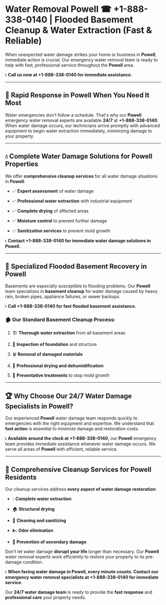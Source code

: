 # Water Removal Powell ☎ +1-888-338-0140 | Flooded Basement Cleanup & Water Extraction (Fast & Reliable)

When unexpected water damage strikes your home or business in **Powell**, immediate action is crucial. Our emergency water removal team is ready to help with fast, professional service throughout the **Powell** area. 

📞 **Call us now at +1-888-338-0140 for immediate assistance.**
---
## 🚀 Rapid Response in Powell When You Need It Most
Water emergencies don't follow a schedule. That's why our **Powell** emergency water removal experts are available **24/7** at **+1-888-338-0140**. When water damage occurs, our technicians arrive promptly with advanced equipment to begin water extraction immediately, minimizing damage to your property.
---
## 💧 Complete Water Damage Solutions for Powell Properties
We offer **comprehensive cleanup services** for all water damage situations in **Powell**:
- ✅ **Expert assessment** of water damage  
- ✅ **Professional water extraction** with industrial equipment  
- ✅ **Complete drying** of affected areas  
- ✅ **Moisture control** to prevent further damage  
- ✅ **Sanitization services** to prevent mold growth  
📞 **Contact +1-888-338-0140 for immediate water damage solutions in Powell.**
---
## 🌊 Specialized Flooded Basement Recovery in Powell
Basements are especially susceptible to flooding problems. Our **Powell** team specializes in **basement cleanup** for water damage caused by heavy rain, broken pipes, appliance failures, or sewer backups. 
📞 **Call +1-888-338-0140 for fast flooded basement assistance.**
### 🏚️ Our Standard Basement Cleanup Process:
1. 🏗️ **Thorough water extraction** from all basement areas  
2. 🔎 **Inspection of foundation** and structure  
3. 🗑️ **Removal of damaged materials**  
4. 💨 **Professional drying and dehumidification**  
5. 🚫 **Preventative treatments** to stop mold growth  
---
## 🏆 Why Choose Our 24/7 Water Damage Specialists in Powell?
Our experienced **Powell** water damage team responds quickly to emergencies with the right equipment and expertise. We understand that **fast action** is essential to minimize damage and restoration costs.
📞 **Available around the clock at +1-888-338-0140**, our **Powell** emergency team provides immediate assistance whenever water damage occurs. We serve all areas of **Powell** with efficient, reliable service.
---
## 🧹 Comprehensive Cleanup Services for Powell Residents
Our cleanup services address **every aspect of water damage restoration**:
- 💧 **Complete water extraction**  
- 🏠 **Structural drying**  
- 🧼 **Cleaning and sanitizing**  
- 🌬️ **Odor elimination**  
- 🚫 **Prevention of secondary damage**  
Don't let water damage **disrupt your life** longer than necessary. Our **Powell** water removal experts work efficiently to restore your property to its pre-damage condition.
📞 **When facing water damage in Powell, every minute counts. Contact our emergency water removal specialists at +1-888-338-0140 for immediate service.**
Our **24/7 water damage team** is ready to provide the **fast response** and **professional care** your property needs.
